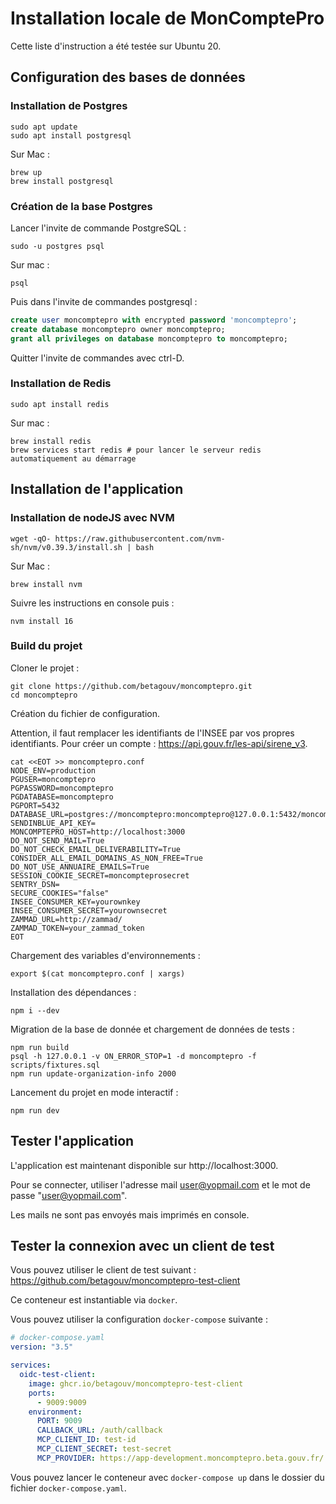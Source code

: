 # Installation locale de MonComptePro

Cette liste d'instruction a été testée sur Ubuntu 20.

## Configuration des bases de données

### Installation de Postgres

```shell
sudo apt update
sudo apt install postgresql
```

Sur Mac :

```
brew up
brew install postgresql
```

### Création de la base Postgres

Lancer l'invite de commande PostgreSQL :

```shell
sudo -u postgres psql
```

Sur mac :

```shell
psql
```

Puis dans l'invite de commandes postgresql :

```sql
create user moncomptepro with encrypted password 'moncomptepro';
create database moncomptepro owner moncomptepro;
grant all privileges on database moncomptepro to moncomptepro;
```

Quitter l'invite de commandes avec ctrl-D.

### Installation de Redis

```shell
sudo apt install redis
```

Sur mac :

```
brew install redis
brew services start redis # pour lancer le serveur redis automatiquement au démarrage
```

## Installation de l'application

### Installation de nodeJS avec NVM

```shell
wget -qO- https://raw.githubusercontent.com/nvm-sh/nvm/v0.39.3/install.sh | bash
```

Sur Mac :

```
brew install nvm
```

Suivre les instructions en console puis :

```shell
nvm install 16
```

### Build du projet

Cloner le projet :

```shell
git clone https://github.com/betagouv/moncomptepro.git
cd moncomptepro
```

Création du fichier de configuration.

Attention, il faut remplacer les identifiants de l'INSEE par vos propres identifiants. Pour créer un compte : https://api.gouv.fr/les-api/sirene_v3.

```shell
cat <<EOT >> moncomptepro.conf
NODE_ENV=production
PGUSER=moncomptepro
PGPASSWORD=moncomptepro
PGDATABASE=moncomptepro
PGPORT=5432
DATABASE_URL=postgres://moncomptepro:moncomptepro@127.0.0.1:5432/moncomptepro
SENDINBLUE_API_KEY=
MONCOMPTEPRO_HOST=http://localhost:3000
DO_NOT_SEND_MAIL=True
DO_NOT_CHECK_EMAIL_DELIVERABILITY=True
CONSIDER_ALL_EMAIL_DOMAINS_AS_NON_FREE=True
DO_NOT_USE_ANNUAIRE_EMAILS=True
SESSION_COOKIE_SECRET=moncompteprosecret
SENTRY_DSN=
SECURE_COOKIES="false"
INSEE_CONSUMER_KEY=yourownkey
INSEE_CONSUMER_SECRET=yourownsecret
ZAMMAD_URL=http://zammad/
ZAMMAD_TOKEN=your_zammad_token
EOT
```

Chargement des variables d'environnements :

```shell
export $(cat moncomptepro.conf | xargs)
```

Installation des dépendances :

```shell
npm i --dev
```

Migration de la base de donnée et chargement de données de tests :

```shell
npm run build
psql -h 127.0.0.1 -v ON_ERROR_STOP=1 -d moncomptepro -f scripts/fixtures.sql
npm run update-organization-info 2000
```

Lancement du projet en mode interactif :

```shell
npm run dev
```

## Tester l'application

L'application est maintenant disponible sur http://localhost:3000.

Pour se connecter, utiliser l'adresse mail user@yopmail.com et le mot de passe "user@yopmail.com".

Les mails ne sont pas envoyés mais imprimés en console.

## Tester la connexion avec un client de test

Vous pouvez utiliser le client de test suivant : https://github.com/betagouv/moncomptepro-test-client

Ce conteneur est instantiable via `docker`.

Vous pouvez utiliser la configuration `docker-compose` suivante :

```yaml
# docker-compose.yaml
version: "3.5"

services:
  oidc-test-client:
    image: ghcr.io/betagouv/moncomptepro-test-client
    ports:
      - 9009:9009
    environment:
      PORT: 9009
      CALLBACK_URL: /auth/callback
      MCP_CLIENT_ID: test-id
      MCP_CLIENT_SECRET: test-secret
      MCP_PROVIDER: https://app-development.moncomptepro.beta.gouv.fr/
```

Vous pouvez lancer le conteneur avec `docker-compose up` dans le dossier du fichier `docker-compose.yaml`.
